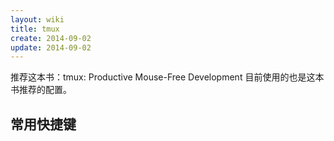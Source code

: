```yaml
---
layout: wiki
title: tmux
create: 2014-09-02
update: 2014-09-02
---
```


推荐这本书：tmux: Productive Mouse-Free Development
目前使用的也是这本书推荐的配置。

## 常用快捷键

